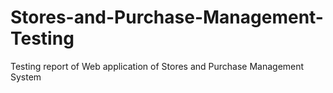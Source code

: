 # Stores-and-Purchase-Management-Testing
Testing report of Web application of Stores and Purchase Management System
